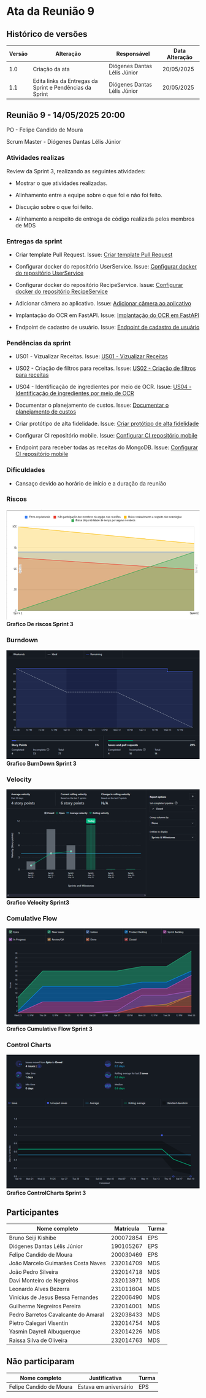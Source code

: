 # Ata da Reunião 9

## Histórico de versões

| Versão | Alteração       | Responsável         | Data Alteração |
|--------|-----------------|---------------------|----------------|
| 1.0    | Criação da ata  | Diógenes Dantas Lélis Júnior | 20/05/2025     |
| 1.1    | Edita links da Entregas da Sprint e Pendências da Sprint  | Diógenes Dantas Lélis Júnior | 20/05/2025     |

## Reunião 9 - 14/05/2025 20:00

PO - Felipe Candido de Moura

Scrum Master - Diógenes Dantas Lélis Júnior

### Atividades realizas

Review da Sprint 3, realizando as seguintes atividades:

- Mostrar o que atividades realizadas.

- Alinhamento entre a equipe sobre o que foi e não foi feito.

- Discução sobre o que foi feito.

- Alinhamento a respeito de entrega de código realizada pelos membros de MDS


### Entregas da sprint

- Criar template Pull Request. Issue: [Criar template Pull Request](https://app.zenhub.com/workspaces/2025-1time3ocr-67f593a6ef2d81000f2d84b4/issues/gh/fga-eps-mds/2025.1-sidechef-docs/35)

- Configurar docker do repositório UserService. Issue: [Configurar docker do repositório UserService](https://app.zenhub.com/workspaces/2025-1time3ocr-67f593a6ef2d81000f2d84b4/issues/gh/fga-eps-mds/2025.1-sidechef-docs/40)

- Configurar docker do repositório RecipeService. Issue: [Configurar docker do repositório RecipeService](https://app.zenhub.com/workspaces/2025-1time3ocr-67f593a6ef2d81000f2d84b4/issues/gh/fga-eps-mds/2025.1-sidechef-docs/41)

- Adicionar câmera ao aplicativo. Issue: [Adicionar câmera ao aplicativo](https://app.zenhub.com/workspaces/2025-1time3ocr-67f593a6ef2d81000f2d84b4/issues/gh/fga-eps-mds/2025.1-sidechef-docs/33)

- Implantação do OCR em FastAPI. Issue: [Implantação do OCR em FastAPI](https://app.zenhub.com/workspaces/2025-1time3ocr-67f593a6ef2d81000f2d84b4/issues/gh/fga-eps-mds/2025.1-sidechef-docs/36)

- Endpoint de cadastro de usuário. Issue: [Endpoint de cadastro de usuário](https://app.zenhub.com/workspaces/2025-1time3ocr-67f593a6ef2d81000f2d84b4/issues/gh/fga-eps-mds/2025.1-sidechef-docs/37)

### Pendências da sprint

- US01 - Vizualizar Receitas. Issue: [US01 - Vizualizar Receitas](https://app.zenhub.com/workspaces/2025-1time3ocr-67f593a6ef2d81000f2d84b4/issues/gh/fga-eps-mds/2025.1-sidechef-docs/10)

- US02 - Criação de filtros para receitas. Issue: [US02 - Criação de filtros para receitas](https://app.zenhub.com/workspaces/2025-1time3ocr-67f593a6ef2d81000f2d84b4/issues/gh/fga-eps-mds/2025.1-sidechef-docs/11)

- US04 - Identificação de ingredientes por meio de OCR. Issue: [US04 - Identificação de ingredientes por meio de OCR](https://app.zenhub.com/workspaces/2025-1time3ocr-67f593a6ef2d81000f2d84b4/issues/gh/fga-eps-mds/2025.1-sidechef-docs/13)

- Documentar o planejamento de custos. Issue: [Documentar o planejamento de custos](https://app.zenhub.com/workspaces/2025-1time3ocr-67f593a6ef2d81000f2d84b4/issues/gh/fga-eps-mds/2025.1-sidechef-docs/18)

- Criar protótipo de alta fidelidade. Issue: [Criar protótipo de alta fidelidade](https://app.zenhub.com/workspaces/2025-1time3ocr-67f593a6ef2d81000f2d84b4/issues/gh/fga-eps-mds/2025.1-sidechef-docs/20)

- Configurar CI repositório mobile. Issue: [Configurar CI repositório mobile](https://app.zenhub.com/workspaces/2025-1time3ocr-67f593a6ef2d81000f2d84b4/issues/gh/fga-eps-mds/2025.1-sidechef-docs/28)

- Endpoint para receber todas as receitas do MongoDB. Issue: [Configurar CI repositório mobile](https://app.zenhub.com/workspaces/2025-1time3ocr-67f593a6ef2d81000f2d84b4/issues/gh/fga-eps-mds/2025.1-sidechef-docs/38)

### Dificuldades
- Cansaço devido ao horário de início e a duração da reunião

### Riscos

![GraficoRiscos](../../assets/sprint2/GraficoRiscosSprint2.png)
**Grafico De riscos Sprint 3**

### Burndown

![GraficoBurndown](../../assets/sprint3/burndown.png)
**Grafico BurnDown Sprint 3**

### Velocity

![GraficoVelocity](../../assets/sprint3/velocity.png)
**Grafico Velocity Sprint3**

### Comulative Flow

![CumulativeFlow](../../assets/sprint3/comulativeflow.png)
**Grafico Cumulative Flow Sprint 3**

### Control Charts

![ControlCharts](../../assets/sprint3/controlchart.png)
**Grafico ControlCharts Sprint 3**

## Participantes

| Nome completo                                 | Matrícula   | Turma |
|-----------------------------------------------|-------------|-------|
| Bruno Seiji Kishibe                           | 200072854   | EPS   |
| Diógenes Dantas Lélis Júnior                  | 190105267   | EPS   |
| Felipe Candido de Moura                       | 200030469   | EPS   |
| João Marcelo Guimarães Costa Naves            | 232014709   | MDS   |
| João Pedro Silveira                           | 232014718   | MDS   |
| Davi Monteiro de Negreiros                    | 232013971   | MDS   |
| Leonardo Alves Bezerra                        | 231011604   | MDS   | 
| Vinícius de Jesus Bessa Fernandes             | 222006490   | MDS   | 
| Guilherme Negreiros Pereira                   | 232014001   | MDS   |
| Pedro Barretos Cavalcante do Amaral           | 232038433   | MDS   |
| Pietro Calegari Visentin                      | 232014754   | MDS   |
| Yasmin Dayrell Albuquerque                    | 232014226   | MDS   |
| Raissa Silva de Oliveira                      | 232014763   | MDS   |


## Não participaram

| Nome completo                                 | Justificativa                                        | Turma |
|-----------------------------------------------|------------------------------------------------------|-------|
| Felipe Candido de Moura                    | Estava em aniversário                                                  | EPS  |





